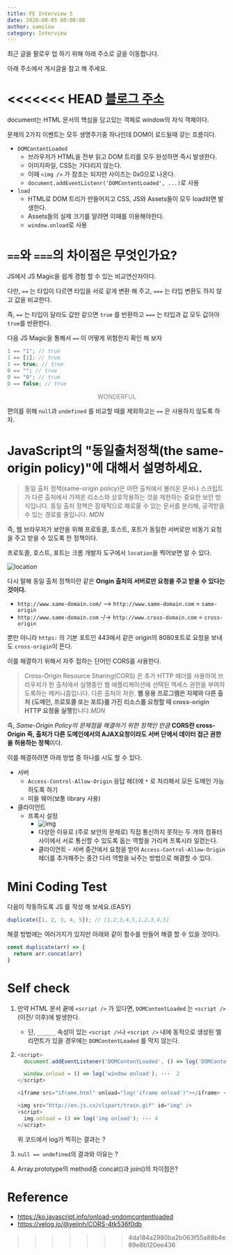 ```yaml
---
title: FE Interview 5
date: 2020-08-05 00:00:00
author: samslow
category: Interview
---
```


최근 글을 팔로우 업 하기 위해 아래 주소로 글을 이동합니다.

아래 주소에서 게시글을 참고 해 주세요.

<<<<<<< HEAD
[블로그 주소](https://samslow.github.io/development/2020/08/05/FE-interview-2/)
=======
document는 HTML 문서의 핵심을 담고있는 객체로 window의 자식 객체이다.

문제의 2가지 이벤트는 모두 생명주기중 하나인데 DOM이 로드될때 갖는 흐름이다.

- `DOMContentLoaded`
  - 브라우저가 HTML을 전부 읽고 DOM 트리를 모두 완성하면 즉시 발생한다.
  - 이미지파일, CSS는 기다리지 않는다.
  - 이때 `<img />` 가 참조는 되지만 사이즈는 0x0으로 나온다.
  - `document.addEventListenr('DOMContentLoaded', ...)`로 사용
- `load`
  - HTML로 DOM 트리가 만들어지고 CSS, JS와 Assets들이 모두 load되면 발생한다.
  - Assets들의 실제 크기를 알려면 이때를 이용해야한다.
  - `window.onload`로 사용

# `==`와 `===`의 차이점은 무엇인가요?

JS에서 JS Magic을 쉽게 경험 할 수 있는 비교연산자이다.

다만, `==` 는 타입이 다르면 타입을 서로 같게 변환 해 주고, `===` 는 타입 변환도 하지 않고 값을 비교한다.

즉, `==` 는 타입이 달라도 값만 같으면 `true` 를 반환하고 `===` 는 타입과 값 모두 값아야 `true`를 반환한다.

다음 JS Magic을 통해서 `==` 이 어떻게 위험한지 확인 해 보자

```js
1 == "1"; // true
1 == [1]; // true
1 == true; // true
0 == ""; // true
0 == "0"; // true
0 == false; // true
```

<div align="center" style="color: gray">WONDERFUL</div>

편의를 위해 `null`과 `undefined` 를 비교할 때를 제외하고는 `==` 은 사용하지 않도록 하자.

# JavaScript의 "동일출처정책(the same-origin policy)"에 대해서 설명하세요.

> 동일 출처 정책(same-origin policy)은 어떤 출처에서 불러온 문서나 스크립트가 다른 출처에서 가져온 리소스와 상호작용하는 것을 제한하는 중요한 보안 방식입니다. 동일 출처 정책은 잠재적으로 해로울 수 있는 문서를 분리해, 공격받을 수 있는 경로를 줄입니다. _MDN_

즉, 웹 브라우저가 보안을 위해 프로토콜, 호스트, 포트가 동일한 서버로만 비동기 요청을 주고 받을 수 있도록 한 정책이다.

프로토콜, 호스트, 포트는 크롬 개발자 도구에서 `location`을 찍어보면 알 수 있다.

![location](https://www.dropbox.com/s/6t272nxvf1bh23v/%EC%8A%A4%ED%81%AC%EB%A6%B0%EC%83%B7%202020-08-05%2004.24.41.png?raw=1)

다시 말해 동일 출처 정책이란 같은 **Origin 출처의 서버로만 요청을 주고 받을 수 있다는 것이다.**

- `http://www.same-domain.com/` --> `http://www.same-domain.com` = `same-origin`
- `http://www.same-domain.com` -/-> `http://www.cross-domain.com` = `cross-origin`

뿐만 아니라 `https:` 의 기본 포트인 443에서 같은 origin의 8080포트로 요청을 보내도 `cross-origin`이 뜬다.

이를 해결하기 위해서 자주 접하는 단어인 CORS를 사용한다.

> Cross-Origin Resource Sharing(CORS) 은 추가 HTTP 헤더를 사용하여 브라우저가 한 출처에서 실행중인 웹 애플리케이션에 선택된 액세스 권한을 부여하도록하는 메커니즘입니다. 다른 출처의 자원. **웹 응용 프로그램은 자체와 다른 출처 (도메인, 프로토콜 또는 포트)를 가진 리소스를 요청할 때 cross-origin HTTP 요청을 실행**합니다._MDN_

즉, _Same-Origin Policy의 문제점을 해결하기 위한 정책인 만큼_ **CORS란 cross-Origin 즉, 출처가 다른 도메인에서의 AJAX요청이라도 서버 단에서 데이터 접근 권한을 허용하는 정책**이다.

이를 해결하려면 아래 방법 중 하나를 시도 할 수 있다.

- 서버
  - `Access-Control-Allow-Origin` 응답 헤더에 `*` 로 처리해서 모든 도메인 가능하도록 하기
  - 미들 웨어(보통 library 사용)
- 클라이언트
  - 프록시 설정
    - ![img](https://media.vlpt.us/post-images/yejinh/8650aaa0-3111-11ea-9a27-fbf26c473eb5/Proxy-Server.png)
    - 다양한 이유로 (주로 보안의 문제로) 직접 통신하지 못하는 두 개의 컴퓨터 사이에서 서로 통신할 수 있도록 돕는 역할을 가리켜 프록시라 일컫는다.
    - 클라이언트 - 서버 중간에서 요청을 받아 `Access-Control-Allow-Origin`헤더를 추가해주는 중간 다리 역할을 놔주는 방법으로 해결할 수 있다.

# Mini Coding Test

다음이 작동하도록 JS 를 작성 해 보세요.(EASY)

```js
duplicate([1, 2, 3, 4, 5]); // [1,2,3,4,5,1,2,3,4,5]
```

해결 방법에는 여러가지가 있지만 아래와 같이 함수를 만들어 해결 할 수 있을 것이다.

```js
const duplicate(arr) => {
  return arr.concat(arr)
}
```

# Self check

1. 만약 HTML 문서 끝에 `<script />` 가 있다면, `DOMContentLoaded` 는 `<script />` (이전/ 이후)에 발생한다.

   - 단, `______` 속성이 있는 `<script />`나 `<script />` 내에 동적으로 생성된 엘리먼트가 있을 경우에는 `DOMContentLoaded` 를 막지 않는다.

2. ```js
   <script>
     document.addEventListener('DOMContentLoaded', () => log('DOMContentLoaded')); ···  1

     window.onload = () => log('window onload'); ···  2
   </script>

   <iframe src="iframe.html" onload="log('iframe onload')"></iframe> ··· 3

   <img src="http://en.js.cx/clipart/train.gif" id="img" />
   <script>
     img.onload = () => log('img onload'); ··· 4
   </script>
   ```

   위 코드에서 log가 찍히는 결과는 ?

3. `null == undefined`의 결과와 이유는 ?
4. Array.prototype의 method중 concat()과 join()의 차이점은?

# Reference

- https://ko.javascript.info/onload-ondomcontentloaded
- https://velog.io/@yejinh/CORS-4tk536f0db
>>>>>>> 4da184a2980ba2b063f55a88b4e89e8b120ee436
